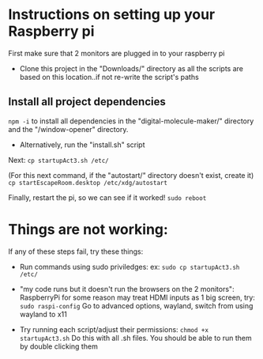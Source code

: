 # Instructions on setting up your Raspberry pi
First make sure that 2 monitors are plugged in to your raspberry pi
- Clone this project in the "Downloads/" directory as all the scripts are based on this location..if not re-write the script's paths

## Install all project dependencies
 ```npm -i``` to install all dependencies in the "digital-molecule-maker/"  directory and
the "/window-opener" directory.
- Alternatively, run the "install.sh" script

Next:
```cp startupAct3.sh /etc/```

(For this next command, if the "autostart/" directory doesn't exist, create it)
```cp startEscapeRoom.desktop /etc/xdg/autostart```

Finally, restart the pi, so we can see if it worked!
```sudo reboot```

# Things are not working:
If any of these steps fail, try these things:

* Run commands using sudo priviledges:
ex:
```sudo cp startupAct3.sh /etc/```

* "my code runs but it doesn't run the browsers on the 2 monitors":
RaspberryPi for some reason may treat HDMI inputs as 1 big screen, try:
```sudo raspi-config```
Go to advanced options, wayland, switch from using wayland to x11

* Try running each script/adjust their permissions:
```chmod +x startupAct3.sh```  Do this with all .sh files. You should be able to run them by double clicking them
